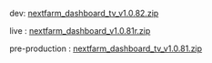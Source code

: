 dev: [nextfarm_dashboard_tv_v1.0.82.zip](https://github.com/user-attachments/files/18145829/nextfarm_dashboard_tv_v1.0.82.zip)


live : [nextfarm_dashboard_v1.0.81r.zip](https://github.com/user-attachments/files/18135072/nextfarm_dashboard_v1.0.81r.zip)

pre-production : [nextfarm_dashboard_tv_v1.0.81.zip](https://github.com/user-attachments/files/18126771/nextfarm_dashboard_tv_v1.0.81.zip)
